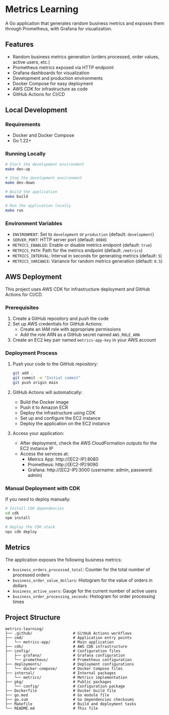 # Metrics Learning

A Go application that generates random business metrics and exposes them through Prometheus, with Grafana for visualization.

## Features

- Random business metrics generation (orders processed, order values, active users, etc.)
- Prometheus metrics exposed via HTTP endpoint
- Grafana dashboards for visualization
- Development and production environments
- Docker Compose for easy deployment
- AWS CDK for infrastructure as code
- GitHub Actions for CI/CD

## Local Development

### Requirements

- Docker and Docker Compose
- Go 1.22+

### Running Locally

```bash
# Start the development environment
make dev-up

# Stop the development environment
make dev-down

# Build the application
make build

# Run the application locally
make run
```

### Environment Variables

- `ENVIRONMENT`: Set to `development` or `production` (default: `development`)
- `SERVER_PORT`: HTTP server port (default: `8080`)
- `METRICS_ENABLED`: Enable or disable metrics endpoint (default: `true`)
- `METRICS_PATH`: Path for the metrics endpoint (default: `/metrics`)
- `METRICS_INTERVAL`: Interval in seconds for generating metrics (default: `5`)
- `METRICS_VARIANCE`: Variance for random metrics generation (default: `0.5`)

## AWS Deployment

This project uses AWS CDK for infrastructure deployment and GitHub Actions for CI/CD.

### Prerequisites

1. Create a GitHub repository and push the code
2. Set up AWS credentials for GitHub Actions:
   - Create an IAM role with appropriate permissions
   - Add the role ARN as a GitHub secret named `AWS_ROLE_ARN`
3. Create an EC2 key pair named `metrics-app-key` in your AWS account

### Deployment Process

1. Push your code to the GitHub repository:
   ```bash
   git add .
   git commit -m "Initial commit"
   git push origin main
   ```

2. GitHub Actions will automatically:
   - Build the Docker image
   - Push it to Amazon ECR
   - Deploy the infrastructure using CDK
   - Set up and configure the EC2 instance
   - Deploy the application on the EC2 instance

3. Access your application:
   - After deployment, check the AWS CloudFormation outputs for the EC2 instance IP
   - Access the services at:
     - Metrics App: http://[EC2-IP]:8080
     - Prometheus: http://[EC2-IP]:9090
     - Grafana: http://[EC2-IP]:3000 (username: admin, password: admin)

### Manual Deployment with CDK

If you need to deploy manually:

```bash
# Install CDK dependencies
cd cdk
npm install

# Deploy the CDK stack
npx cdk deploy
```

## Metrics

The application exposes the following business metrics:

- `business_orders_processed_total`: Counter for the total number of processed orders
- `business_order_value_dollars`: Histogram for the value of orders in dollars
- `business_active_users`: Gauge for the current number of active users
- `business_order_processing_seconds`: Histogram for order processing times

## Project Structure

```
metrics-learning/
├── .github/                  # GitHub Actions workflows
├── cmd/                      # Application entry points
│   └── metrics-app/          # Main application
├── cdk/                      # AWS CDK infrastructure
├── config/                   # Configuration files
│   ├── grafana/              # Grafana configuration
│   └── prometheus/           # Prometheus configuration
├── deployments/              # Deployment configurations
│   └── docker-compose/       # Docker Compose files
├── internal/                 # Internal packages
│   └── metrics/              # Metrics implementation
├── pkg/                      # Public packages
│   └── config/               # Configuration package
├── Dockerfile                # Docker build file
├── go.mod                    # Go module file
├── go.sum                    # Go dependencies checksums
├── Makefile                  # Build and deployment tasks
└── README.md                 # This file
``` 